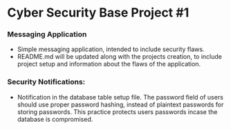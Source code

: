 # Cyber Security Base Project #1

### Messaging Application

- Simple messaging application, intended to include security flaws.
- README.md will be updated along with the projects creation, to include project setup and information about the flaws of the application.

### Security Notifications:

- Notification in the database table setup file. The password field of users should use proper password hashing, instead of plaintext passwords for storing passwords. This practice protects users passwords incase the database is compromised.
